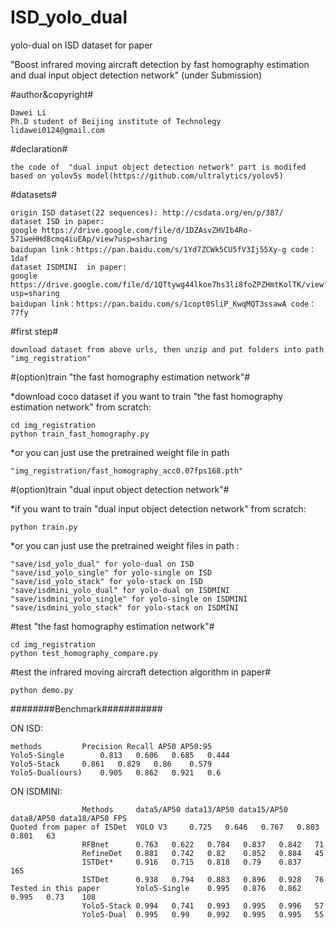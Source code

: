 # ISD_yolo_dual

yolo-dual on ISD dataset for paper 

"Boost infrared moving aircraft detection by fast homography estimation and dual input object detection network" (under Submission)

#author&copyright#

	Dawei Li
	Ph.D student of Beijing institute of Technolegy
	lidawei0124@gmail.com


#declaration#
	
	the code of  "dual input object detection network" part is modifed based on yolov5s model(https://github.com/ultralytics/yolov5)
	
#datasets#

	origin ISD dataset(22 sequences): http://csdata.org/en/p/387/
	dataset ISD in paper: 
	google https://drive.google.com/file/d/1DZAsvZHVIb4Ro-571weHHd8cmq4iuEAp/view?usp=sharing
	baidupan link：https://pan.baidu.com/s/1Yd7ZCWk5CU5fV3Ij55Xy-g code：1daf 
	dataset ISDMINI  in paper: 
	google https://drive.google.com/file/d/1QTtywg44lkoe7hs3li8foZPZHmtKolTK/view?usp=sharing
	baidupan link：https://pan.baidu.com/s/1copt0SliP_KwqMQT3ssawA code：77fy 

#first step#

	download dataset from above urls, then unzip and put folders into path "img_registration"


#(option)train "the fast homography estimation network"#

*download coco dataset if you want to train "the fast homography estimation network" from scratch:

	cd img_registration
	python train_fast_homography.py

*or you can just use the pretrained weight file in path

	"img_registration/fast_homography_acc0.07fps168.pth"


#(option)train "dual input object detection network"#

*if you want to train "dual input object detection network" from scratch:

	python train.py

*or you can just use the pretrained weight files in path :

	"save/isd_yolo_dual" for yolo-dual on ISD
	"save/isd_yolo_single" for yolo-single on ISD
	"save/isd_yolo_stack" for yolo-stack on ISD
	"save/isdmini_yolo_dual" for yolo-dual on ISDMINI
	"save/isdmini_yolo_single" for yolo-single on ISDMINI
	"save/isdmini_yolo_stack" for yolo-stack on ISDMINI


#test "the fast homography estimation network"#

	cd img_registration
	python test_homography_compare.py


#test the infrared moving aircraft detection algorithm in paper#

	python demo.py

########Benchmark###########

ON ISD:


	methods			Precision Recall AP50 AP50:95
	Yolo5-Single		0.813	0.606	0.685	0.444
	Yolo5-Stack		0.861	0.829	0.86	0.579
	Yolo5-Dual(ours)	0.905	0.862	0.921	0.6


ON ISDMINI:


					Methods     data5/AP50 data13/AP50 data15/AP50 data8/AP50 data18/AP50 FPS						
	Quoted from paper of ISDet	YOLO V3		0.725	0.646	0.767	0.803	0.801	63
					RFBnet		0.763	0.622	0.784	0.837	0.842	71
					RefineDet	0.881	0.742	0.82	0.852	0.884	45
					ISTDet*		0.916	0.715	0.818	0.79	0.837	165
					ISTDet		0.938	0.794	0.883	0.896	0.928	76
	Tested in this paper		Yolo5-Single	0.995	0.876	0.862	0.995	0.73	108
					Yolo5-Stack	0.994	0.741	0.993	0.995	0.996	57
					Yolo5-Dual	0.995	0.99	0.992	0.995	0.995	55
